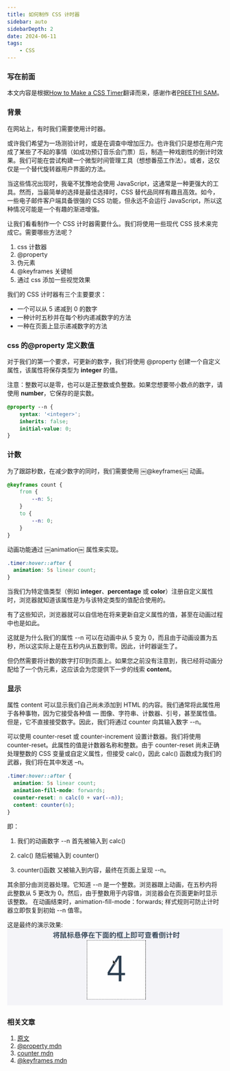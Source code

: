 ```yaml
---
title: 如何制作 CSS 计时器
sidebar: auto
sidebarDepth: 2
date: 2024-06-11
tags:
    - CSS
---
```


### 写在前面

本文内容是根据[How to Make a CSS Timer](https://frontendmasters.com/blog/how-to-make-a-css-timer/)翻译而来，感谢作者[PREETHI SAM](https://frontendmasters.com/blog/author/preethisam/)。

### 背景

在网站上，有时我们需要使用计时器。

或许我们希望为一场测验计时，或是在调查中增加压力。也许我们只是想在用户完成了某些了不起的事情（如成功预订音乐会门票）后，制造一种戏剧性的倒计时效果。我们可能在尝试构建一个微型时间管理工具（想想番茄工作法）。或者，这仅仅是一个替代旋转器用户界面的方法。

当这些情况出现时，我毫不犹豫地会使用 JavaScript，这通常是一种更强大的工具。然而，当最简单的选择是最佳选择时，CSS 替代品同样有趣且高效。如今，一些电子邮件客户端具备很强的 CSS 功能，但永远不会运行 JavaScript，所以这种情况可能是一个有趣的渐进增强。

让我们看看制作一个 CSS 计时器需要什么。我们将使用一些现代 CSS 技术来完成它。需要哪些方法呢？

1. css 计数器
2. @property
3. 伪元素
4. @keyframes 关键帧
5. 通过 css 添加一些视觉效果

我们的 CSS 计时器有三个主要要求：

-   一个可以从 5 递减到 0 的数字
-   一种计时五秒并在每个秒内递减数字的方法
-   一种在页面上显示递减数字的方法

### css 的@property 定义数值

对于我们的第一个要求，可更新的数字，我们将使用 @property 创建一个自定义属性，该属性将保存类型为 **integer** 的值。

注意：整数可以是零，也可以是正整数或负整数。如果您想要带小数点的数字，请使用 **number**，它保存的是实数。

```css
@property --n {
    syntax: '<integer>';
    inherits: false;
    initial-value: 0;
}
```

### 计数

为了跟踪秒数，在减少数字的同时，我们需要使用 ￼@keyframes￼ 动画。

```css
@keyframes count {
    from {
        --n: 5;
    }
    to {
        --n: 0;
    }
}
```

动画功能通过 ￼animation￼ 属性来实现。

```css
.timer:hover::after {
  animation: 5s linear count;
}
```

当我们为特定值类型（例如 **integer**、**percentage** 或 **color**）注册自定义属性时，浏览器就知道该属性是为与该特定类型的值配合使用的。

有了这些知识，浏览器就可以自信地在将来更新自定义属性的值，甚至在动画过程中也是如此。

这就是为什么我们的属性 --n 可以在动画中从 5 变为 0，而且由于动画设置为五秒，所以这实际上是在五秒内从五数到零。因此，计时器诞生了。

但仍然需要将计数的数字打印到页面上。如果您之前没有注意到，我已经将动画分配给了一个伪元素，这应该会为您提供下一步的线索 **content**。

### 显示

属性 content 可以显示我们自己尚未添加到 HTML 的内容。我们通常将此属性用于各种事物，因为它接受各种值 — 图像、字符串、计数器、引号，甚至属性值。但是，它不直接接受数字。因此，我们将通过 counter 向其输入数字 --n。

可以使用 counter-reset 或 counter-increment 设置计数器。我们将使用 counter-reset。此属性的值是计数器名称和整数。由于 counter-reset 尚未正确处理整数的 CSS 变量或自定义属性，但接受 calc()，因此 calc() 函数成为我们的武器，我们将在其中发送 –n。

```css
.timer:hover::after {
  animation: 5s linear count;
  animation-fill-mode: forwards; 
  counter-reset: n calc(0 + var(--n));
  content: counter(n);
}

```

即：

1. 我们的动画数字 --n 首先被输入到 calc()

2. calc() 随后被输入到 counter()

3. counter()函数 又被输入到内容，最终在页面上呈现 --n。

其余部分由浏览器处理。它知道 --n 是一个整数。浏览器跟上动画，在五秒内将此整数从 5 更改为 0。然后，由于整数用于内容值，浏览器会在页面更新时显示该整数。
在动画结束时，animation-fill-mode：forwards; 样式规则可防止计时器立即恢复到初始 --n 值零。

这是最终的演示效果:
![演示效果](https://raw.githubusercontent.com/AprilTong/image/master/timer.gif)

### 相关文章

1. [原文](https://frontendmasters.com/blog/how-to-make-a-css-timer/)
2. [@property mdn](https://developer.mozilla.org/zh-CN/docs/Web/CSS/@property)
3. [counter mdn](https://developer.mozilla.org/zh-CN/docs/Web/CSS/counter)
4. [@keyframes mdn](https://developer.mozilla.org/zh-CN/docs/Web/CSS/@keyframes)
